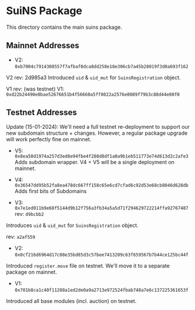 # SuiNS Package

This directory contains the main suins package.



## Mainnet Addresses



- V2: `0xb7004c7914308557f7afbaf0dca8dd258e18e306cb7a45b28019f3d0a693f162`

V2 rev: 2d985a3
Introduced `uid` & `uid_mut` for `SuinsRegistration` object.


V1 rev: (was testnet)
V1: `0xd22b24490e0bae52676651b4f56660a5ff8022a2576e0089f79b3c88d44e08f0`

## Testnet Addresses

Update (15-01-2024): We'll need a full testnet re-deployment to support our new subdomain structure + changes.
However, a regular package upgrade will work perfectly fine on mainnet.

- V5: `0x8ea50d1974a257d3ed8e94fbe4f280d8df1a0a9b1eb511773e74d613d2c2afe3`
Adds subdomain wrapper. V4 + V5 will be a single deployment on mainnet.

- V4: `0x36547dd95b52fa8ea478dc667ff158c65e6cd7cfad6c92d53e68cb8046d628db`
Adds first bits of Subdomains

- V3: `0x7e1ed011b9e68f5144d9b12f756a3fb34a5a5d71f294629722214ffa92767487`
rev: `d9bcbb2`

Introduces `uid` & `uid_mut` for `SuinsRegistration` object.

rev: `a2af559`
- V2: `0x0cf216d6964d17c08e35bd85d3c57bee7413209c63f659567b7b44ce125bc44f`

Introduced `register.move` file on testnet. We'll move it to a separate package on mainnet.


- V1: `0x701b8ca1c40f11288a1ed2de0a9a2713e972524fbab748a7e6c137225361653f`

Introduced all base modules (incl. auction) on testnet.

